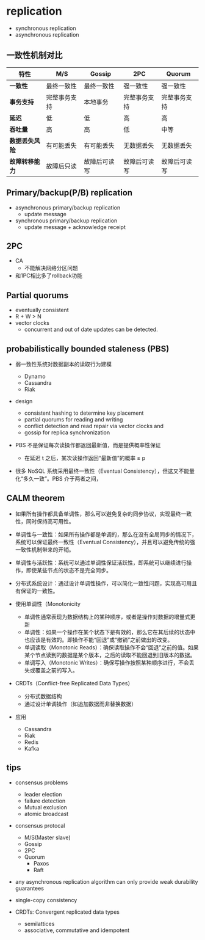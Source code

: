 # replication
+ synchronous replication
+ asynchronous replication

## 一致性机制对比

| 特性             | M/S               | Gossip           | 2PC              | Quorum           |
|------------------|-------------------|------------------|------------------|------------------|
| **一致性**       | 最终一致性        | 最终一致性       | 强一致性         | 强一致性         |
| **事务支持**     | 完整事务支持      | 本地事务          | 完整事务支持      | 完整事务支持      |
| **延迟**         | 低                | 低               | 高                | 高                |
| **吞吐量**       | 高                | 高               | 低                | 中等              |
| **数据丢失风险** | 有可能丢失        | 有可能丢失       | 无数据丢失        | 无数据丢失        |
| **故障转移能力** | 故障后只读        | 故障后可读写     | 故障后可读写      | 故障后可读写      |


## Primary/backup(P/B) replication
+ asynchronous primary/backup replication 
    + update message
+ synchronous primary/backup replication
    + update message + acknowledge receipt

## 2PC
+ CA
    + 不能解决网络分区问题
+ 和1PC相比多了rollback功能

## Partial quorums
+ eventually consistent
+ R + W > N
+ vector clocks
    + concurrent and out of date updates can be detected.

## probabilistically bounded staleness (PBS)
+ 弱一致性系统对数据副本的读取行为建模
    + Dynamo
    + Cassandra
    + Riak

+ design
    + consistent hashing to determine key placement
    + partial quorums for reading and writing
    + conflict detection and read repair via vector clocks and
    + gossip for replica synchronization

+ PBS 不是保证每次读操作都返回最新值，而是提供概率性保证
    + 在延迟 t 之后，某次读操作返回“最新值”的概率 ≥ p

+ 很多 NoSQL 系统采用最终一致性（Eventual Consistency），但这又不能量化“多久一致”。PBS 介于两者之间，

## CALM theorem
+ 如果所有操作都具备单调性，那么可以避免复杂的同步协议，实现最终一致性，同时保持高可用性。

+ 单调性与一致性：如果所有操作都是单调的，那么在没有全局同步的情况下，系统可以保证最终一致性（Eventual Consistency），并且可以避免传统的强一致性机制带来的开销。
+ 单调性与活跃性：系统可以通过单调性保证活跃性，即系统可以继续进行操作，即使某些节点的状态不是完全同步。
+ 分布式系统设计：通过设计单调性操作，可以简化一致性问题，实现高可用且有保证的一致性。

+ 使用单调性（Monotonicity
    + 单调性通常表现为数据结构上的某种顺序，或者是操作对数据的增量式更新
    + 单调性：如果一个操作在某个状态下是有效的，那么它在其后续的状态中也应该是有效的。即操作不能“回退”或“撤销”之前做出的改变。
    + 单调读取（Monotonic Reads）：确保读取操作不会“回退”之前的值。如果某个节点读到的数据是某个版本，之后的读取不能回退到旧版本的数据。
    + 单调写入（Monotonic Writes）：确保写操作按照某种顺序进行，不会丢失或覆盖之前的写入。

+ CRDTs（Conflict-free Replicated Data Types）
    + 分布式数据结构
    + 通过设计单调操作（如追加数据而非替换数据）

+ 应用
    + Cassandra
    + Riak
    + Redis
    + Kafka

## tips
+ consensus problems
    + leader election
    + failure detection
    + Mutual exclusion
    + atomic broadcast

+ consensus protocal
    + M/S(Master slave)
    + Gossip
    + 2PC
    + Quorum
        + Paxos
        + Raft

+  any asynchronous replication algorithm can only provide weak durability guarantees

+ single-copy consistency

+ CRDTs: Convergent replicated data types
    + semilattices
    + associative, commutative and idempotent


